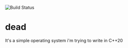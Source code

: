 ![Build Status](https://github.com/dead-tech/DeadOS/actions/workflows/build.yml/badge.svg)

# dead

It's a simple operating system i'm trying to write in C++20
